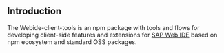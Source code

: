 ## Introduction

The Webide-client-tools is an npm package with tools and flows for
developing client-side features and extensions for [SAP Web IDE](https://developers.sap.com/topics/sap-webide.html)
based on npm ecosystem and standard OSS packages.
